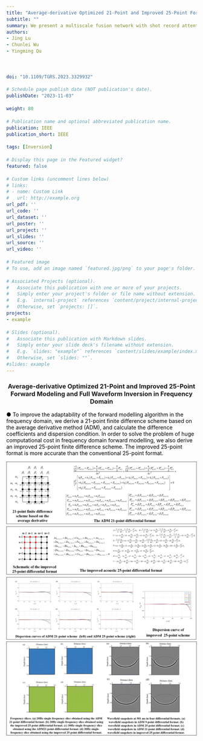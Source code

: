```yaml
---
title: "Average-derivative Optimized 21-Point and Improved 25-Point Forward Modeling and Full Waveform Inversion in Frequency Domain"
subtitle: ""
summary: We present a multiscale fusion network with shot record attention (MFNSR) module, which can construct velocity models directly from the original seismic record. The proposed network can obtain fine-grained complete semantic information in the shot record by multilayer fusion operation. 
authors:
- Jing Lu
- Chunlei Wu
- Yingming Qu



doi: "10.1109/TGRS.2023.3329932"

# Schedule page publish date (NOT publication's date).
publishDate: "2023-11-03"

weight: 80

# Publication name and optional abbreviated publication name.
publication: IEEE
publication_short: IEEE 

tags: [Inversion]

# Display this page in the Featured widget?
featured: false

# Custom links (uncomment lines below)
# links:
# - name: Custom Link
#   url: http://example.org
url_pdf: ''
url_code: ''
url_dataset: ''
url_poster: ''
url_project: ''
url_slides: ''
url_source: ''
url_video: ''

# Featured image
# To use, add an image named `featured.jpg/png` to your page's folder. 

# Associated Projects (optional).
#   Associate this publication with one or more of your projects.
#   Simply enter your project's folder or file name without extension.
#   E.g. `internal-project` references `content/project/internal-project/index.md`.
#   Otherwise, set `projects: []`.
projects:
- example

# Slides (optional).
#   Associate this publication with Markdown slides.
#   Simply enter your slide deck's filename without extension.
#   E.g. `slides: "example"` references `content/slides/example/index.md`.
#   Otherwise, set `slides: ""`.
#slides: example
---
```


### <center>Average-derivative Optimized 21-Point and Improved 25-Point Forward Modeling and Full Waveform Inversion in Frequency Domain<center>

 <font color=black> ● To improve the adaptability of the forward modelling algorithm in the frequency domain, we derive a 21-point finite difference scheme based on the average derivative method (ADM), and calculate the difference coefficients and dispersion condition. In order to solve the problem of huge computational cost in frequency domain forward modelling, we also derive an improved 25-point finite difference scheme. The improved 25-point format is more accurate than the conventional 25-point format.</font>

<div style="text-align: center;">
  <img src="./Average-derivative Optimized 21-Point and Improved 25-Point Forward Modeling and Full Waveform Inversion in Frequency Domain.assets/topic12pic1.png" alt="Image Alt Text" style="max-width: 100%; height: auto;">
</div>
<div style="text-align: center;">
  <img src="./Average-derivative Optimized 21-Point and Improved 25-Point Forward Modeling and Full Waveform Inversion in Frequency Domain.assets/topic12pic2.png" alt="Image Alt Text" style="max-width: 100%; height: auto;">
</div>
<div style="text-align: center;">
  <img src="./Average-derivative Optimized 21-Point and Improved 25-Point Forward Modeling and Full Waveform Inversion in Frequency Domain.assets/topic12pic3.png" alt="Image Alt Text" style="max-width: 100%; height: auto;">
</div>
<div style="text-align: center;">
  <img src="./Average-derivative Optimized 21-Point and Improved 25-Point Forward Modeling and Full Waveform Inversion in Frequency Domain.assets/topic12pic4.png" alt="Image Alt Text" style="max-width: 100%; height: auto;">
</div>



